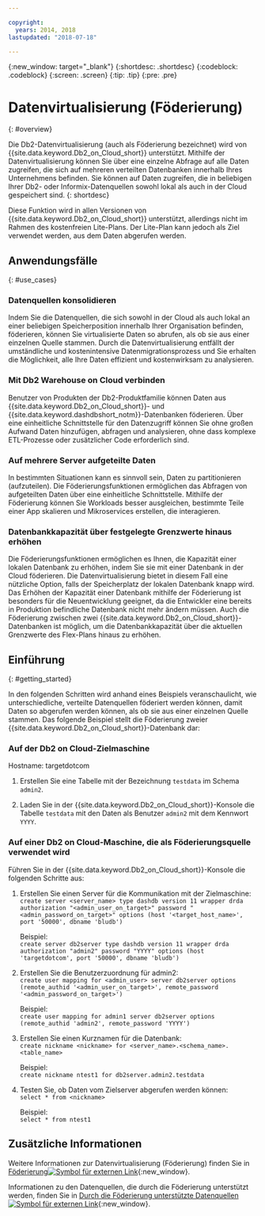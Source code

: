 ```yaml
---

copyright:
  years: 2014, 2018
lastupdated: "2018-07-18"

---
```


<!-- Attribute definitions --> 
{:new_window: target="_blank"}
{:shortdesc: .shortdesc}
{:codeblock: .codeblock}
{:screen: .screen}
{:tip: .tip}
{:pre: .pre}

# Datenvirtualisierung (Föderierung)
{: #overview}

Die Db2-Datenvirtualisierung (auch als Föderierung bezeichnet) wird von {{site.data.keyword.Db2_on_Cloud_short}} unterstützt. Mithilfe der Datenvirtualisierung können Sie über eine einzelne Abfrage auf alle Daten zugreifen, die sich auf mehreren verteilten Datenbanken innerhalb Ihres Unternehmens befinden. Sie können auf Daten zugreifen, die in beliebigen Ihrer Db2- oder Informix-Datenquellen sowohl lokal als auch in der Cloud gespeichert sind.
{: shortdesc}

Diese Funktion wird in allen Versionen von {{site.data.keyword.Db2_on_Cloud_short}} unterstützt, allerdings nicht im Rahmen des kostenfreien Lite-Plans. Der Lite-Plan kann jedoch als Ziel verwendet werden, aus dem Daten abgerufen werden.

## Anwendungsfälle
{: #use_cases}

### Datenquellen konsolidieren

Indem Sie die Datenquellen, die sich sowohl in der Cloud als auch lokal an einer beliebigen Speicherposition innerhalb Ihrer Organisation befinden, föderieren, können Sie virtualisierte Daten so abrufen, als ob sie aus einer einzelnen Quelle stammen. Durch die Datenvirtualisierung entfällt der umständliche und kostenintensive Datenmigrationsprozess und Sie erhalten die Möglichkeit, alle Ihre Daten effizient und kostenwirksam zu analysieren.

<!-- A company may have started their operations with an on-premises Db2 server. As cloud technology becomes more widespread and companies start to operate on cloud in a cost-effective fashion, there will be continued Cloud growth. However, the organization’s data on both sources remain as a critical component to their decision-making processes. By way of example, a client operating in retail industry needs to be able to access all data, say customer information, to run further analysis on their customers’ consumption behaviors. They need to be able to identify customers, match their records on cloud with already existing ones from an on-premises database and compose them as if the data is being retrieved from a single source. Federation capability here prevents the burdensome data migration process and allows the user to access the data without moving the data.

located in the cloud and on-premises -->

### Mit Db2 Warehouse on Cloud verbinden

Benutzer von Produkten der Db2-Produktfamilie können Daten aus {{site.data.keyword.Db2_on_Cloud_short}}- und {{site.data.keyword.dashdbshort_notm}}-Datenbanken föderieren. Über eine einheitliche Schnittstelle für den Datenzugriff können Sie ohne großen Aufwand Daten hinzufügen, abfragen und analysieren, ohne dass komplexe ETL-Prozesse oder zusätzlicher Code erforderlich sind.

<!-- Db2 family users would now be able to federate data between Db2 on Cloud and Db2 Warehouse on Cloud. By being provided a common interface for accessing the data, a user can now easily add or query data from or to the Warehouse without complex ETL processes or any additional code. -->

### Auf mehrere Server aufgeteilte Daten

In bestimmten Situationen kann es sinnvoll sein, Daten zu partitionieren (aufzuteilen). Die Föderierungsfunktionen ermöglichen das Abfragen von aufgeteilten Daten über eine einheitliche Schnittstelle. Mithilfe der Föderierung können Sie Workloads besser ausgleichen, bestimmte Teile einer App skalieren und Mikroservices erstellen, die interagieren. 

<!-- At times, users may choose to partition (shard). With federation capabilities, data can be queried with a unified interface and this lets the user better balance the workload, scale specific parts of an app or create microservices that work together. -->

### Datenbankkapazität über festgelegte Grenzwerte hinaus erhöhen

Die Föderierungsfunktionen ermöglichen es Ihnen, die Kapazität einer lokalen Datenbank zu erhöhen, indem Sie sie mit einer Datenbank in der Cloud föderieren. Die Datenvirtualisierung bietet in diesem Fall eine nützliche Option, falls der Speicherplatz der lokalen Datenbank knapp wird. Das Erhöhen der Kapazität einer Datenbank mithilfe der Föderierung ist besonders für die Neuentwicklung geeignet, da die Entwickler eine bereits in Produktion befindliche Datenbank nicht mehr ändern müssen. Auch die Föderierung zwischen zwei {{site.data.keyword.Db2_on_Cloud_short}}-Datenbanken ist möglich, um die Datenbankkapazität über die aktuellen Grenzwerte des Flex-Plans hinaus zu erhöhen.

<!-- By using federation, users can increase capacity of an on premises database by federating to or from the cloud. This is a great option if your on premises database is running out of storage. Increased capacity will also be useful for new development as our users no longer need to change a database in production. You can also use this feature to federate between two Db2 on Cloud databases to increase the capacity beyond the current limits of the Flex plan. -->

## Einführung
{: #getting_started}

In den folgenden Schritten wird anhand eines Beispiels veranschaulicht, wie unterschiedliche, verteilte Datenquellen föderiert werden können, damit Daten so abgerufen werden können, als ob sie aus einer einzelnen Quelle stammen. Das folgende Beispiel stellt die Föderierung zweier {{site.data.keyword.Db2_on_Cloud_short}}-Datenbank dar:

### Auf der Db2 on Cloud-Zielmaschine

Hostname: targetdotcom

1. Erstellen Sie eine Tabelle mit der Bezeichnung `testdata` im Schema `admin2`.

2. Laden Sie in der {{site.data.keyword.Db2_on_Cloud_short}}-Konsole die Tabelle `testdata` mit den Daten als Benutzer `admin2` mit dem Kennwort `YYYY`.

<!-- ### On a client machine of the target

1. Catalog the target machine:<br/>
   `db2 catalog tcpip node <node_name> remote <host_name> server 50000`<br/>

   For example:<br/>
   `db2 catalog tcpip node fedS remote targetdotcom server 50000`

2. Catalog the database on fedS:<br/>
   `db2 catalog db bludb as <db_name> at node <node_name>`

   For example:<br/>
   `db2 catalog db bludb as srcdb at node fedS`

3. Connect to the database on fedS:<br/>
   `db2 connect to <catalog_db_name> user <admin_user> using '<admin_password>'`

   For example:<br/>
   `db2 connect to srcdb user 'admin1' with password 'XXXX'`

4. Create a wrapper on fedS:<br/>
   `db2 "create wrapper drda"`

5. Create a server to talk to the target machine:<br/>
   `db2 "create server <server_name> type dashdb version 11 wrapper drda authorization \"<admin_user_on_target>\" password \"<admin_password_on_target>\" options (host '<target_host_name>', port '50000', dbname 'bludb')"`

   For example:<br/>
   `db2 "create server db2server type dashdb version 11 wrapper drda authorization \"admin2\" password \"YYYY\" options (host 'targetdotcom', port '50000', dbname 'bludb')"`

6. Create the user mapping for admin2:<br/>
   `db2 "create user mapping for <admin_user> server db2server options (remote_authid '<admin_user_on_target>', remote_password '<admin_password_on_target>')"`

   For example:<br/>
   `db2 "create user mapping for admin1 server db2server options (remote_authid 'admin2', remote_password 'YYYY')"`

7. Create a nickname for the database:<br/>
   `db2 -v "create nickname <nickname> for <server_name>.<schema_name>.<table_name>"`

   For example:<br/>
   `db2 -v "create nickname ntest1 for db2server.admin2.testdata"`

### On the Db2 on Cloud source machine

1. Test that you can pull data from the target server:<br/>
   `db2 "select * from <nickname>"`

   For example:<br/>
   `db2 "select * from ntest1"`
-->

### Auf einer Db2 on Cloud-Maschine, die als Föderierungsquelle verwendet wird

Führen Sie in der {{site.data.keyword.Db2_on_Cloud_short}}-Konsole die folgenden Schritte aus:

1. Erstellen Sie einen Server für die Kommunikation mit der Zielmaschine:<br/>
   `create server <server_name> type dashdb version 11 wrapper drda authorization "<admin_user_on_target>" password "<admin_password_on_target>" options (host '<target_host_name>', port '50000', dbname 'bludb')`

   Beispiel:<br/>
   `create server db2server type dashdb version 11 wrapper drda authorization "admin2" password "YYYY" options (host 'targetdotcom', port '50000', dbname 'bludb')`

2. Erstellen Sie die Benutzerzuordnung für admin2:<br/>
   `create user mapping for <admin_user> server db2server options (remote_authid '<admin_user_on_target>', remote_password '<admin_password_on_target>')`

   Beispiel:<br/>
   `create user mapping for admin1 server db2server options (remote_authid 'admin2', remote_password 'YYYY')`

3. Erstellen Sie einen Kurznamen für die Datenbank:<br/>
   `create nickname <nickname> for <server_name>.<schema_name>.<table_name>`

   Beispiel:<br/>
   `create nickname ntest1 for db2server.admin2.testdata`

4. Testen Sie, ob Daten vom Zielserver abgerufen werden können:<br/>
   `select * from <nickname>`

   Beispiel:<br/>
   `select * from ntest1`

## Zusätzliche Informationen

Weitere Informationen zur Datenvirtualisierung (Föderierung) finden Sie in [Föderierung![Symbol für externen Link](../../icons/launch-glyph.svg "Symbol für externen Link")](https://www.ibm.com/support/knowledgecenter/SS6NHC/com.ibm.swg.im.dashdb.doc/fcontainer.html){:new_window}.

Informationen zu den Datenquellen, die durch die Föderierung unterstützt werden, finden Sie in [Durch die Föderierung unterstützte Datenquellen![Symbol für externen Link](../../icons/launch-glyph.svg "Symbol für externen Link")](https://www.ibm.com/support/docview.wss?uid=swg27050561){:new_window}.

